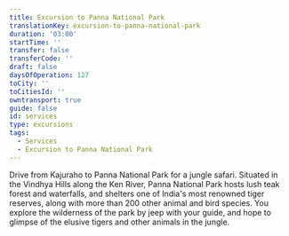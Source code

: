 ```yaml
---
title: Excursion to Panna National Park
translationKey: excursion-to-panna-national-park
duration: '03:00'
startTime: ''
transfer: false
transferCode: ''
draft: false
daysOfOperation: 127
toCity: ''
toCitiesId: ''
owntransport: true
guide: false
id: services
type: excursions
tags:
  - Services
  - Excursion to Panna National Park
---
```

Drive from Kajuraho to Panna National Park for a jungle safari. Situated in the Vindhya Hills along the Ken River, Panna National Park hosts lush teak forest and waterfalls, and shelters one of India's most renowned tiger reserves, along with more than 200 other animal and bird species. You explore the wilderness of the park by jeep with your guide, and hope to glimpse of the elusive tigers and other animals in the jungle.